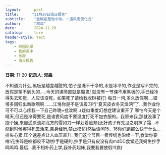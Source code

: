 ```yaml
---
layout:      post
title:      "11月20日值日报告"
subtitle:    "金鳞岂是池中物，一遇风雨便化龙"
author:      "邓淼"
date:        2024-11-20
catalog:     ture
header-style: text
tags: 
    - 校园记录
    - 我的高中
    - 东辰
    - 值日报告
---
```


**日期**: 11-20
**记录人**: **邓淼**

不知道为什么,黑板是越差越脏的,怕子是洗不干净的,水是冰冷的,作业是写不完的,放假是望不到头的.….今天的课简直就是魔鬼! 就没有一节课不用黑板的,手已经冷得失去知觉，人应该没死，如果死了请给我收B(被打)
每日一问,多久放假啊.…镭塔多回归出新歌啊啊.……江恪你是不是该履习行“夏天皮衣冬天渔网”了…我作业你可不可以心疼我一下自己昨晚+批改啊..(疑似重度幻想症建议重开了
哪怕今天是个晴天,但还是冷得要死,是谁要风度不要温度打死不加衣服的。我原来我,那就没事了跑个操,来自遥原流如北方的雪如刀一样划着脸颊(还好孩子有先见之明抹了霜…不然到时候疼得死去活来,亲身经历,禁止模仿)然后请问15、16你们跑那么快干什么…排头心累,压个速差点让人血压直升.
我们这个节目一费传统也沿续一下,食堂你要啥!花生碎是咬都咬不动!抄手是硬的,抄手是只有皮没有肉mdDC食堂还我妈生抄手鸣鸣鸣.最后…我不相补药上学,我补药起床,我要我要放假!!(疯)

